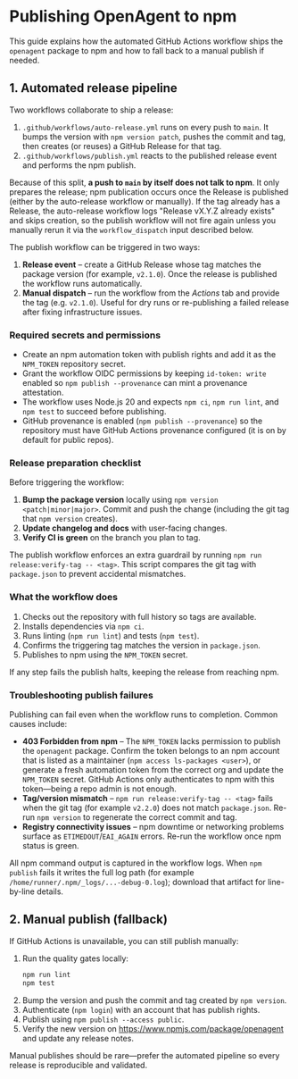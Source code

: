 # Publishing OpenAgent to npm

This guide explains how the automated GitHub Actions workflow ships the `openagent` package to npm and how to fall back to a manual publish if needed.

## 1. Automated release pipeline

Two workflows collaborate to ship a release:

1. `.github/workflows/auto-release.yml` runs on every push to `main`. It bumps the version with `npm version patch`, pushes the
   commit and tag, then creates (or reuses) a GitHub Release for that tag.
2. `.github/workflows/publish.yml` reacts to the published release event and performs the npm publish.

Because of this split, **a push to `main` by itself does not talk to npm**. It only prepares the release; npm publication occurs
once the Release is published (either by the auto-release workflow or manually). If the tag already has a Release, the
auto-release workflow logs "Release vX.Y.Z already exists" and skips creation, so the publish workflow will not fire again
unless you manually rerun it via the `workflow_dispatch` input described below.

The publish workflow can be triggered in two ways:

1. **Release event** – create a GitHub Release whose tag matches the package version (for example, `v2.1.0`). Once the release is published the workflow runs automatically.
2. **Manual dispatch** – run the workflow from the _Actions_ tab and provide the tag (e.g. `v2.1.0`). Useful for dry runs or re-publishing a failed release after fixing infrastructure issues.

### Required secrets and permissions

- Create an npm automation token with publish rights and add it as the `NPM_TOKEN` repository secret.
- Grant the workflow OIDC permissions by keeping `id-token: write` enabled so `npm publish --provenance` can mint a provenance attestation.
- The workflow uses Node.js 20 and expects `npm ci`, `npm run lint`, and `npm test` to succeed before publishing.
- GitHub provenance is enabled (`npm publish --provenance`) so the repository must have GitHub Actions provenance configured (it is on by default for public repos).

### Release preparation checklist

Before triggering the workflow:

1. **Bump the package version** locally using `npm version <patch|minor|major>`. Commit and push the change (including the git tag that `npm version` creates).
2. **Update changelog and docs** with user-facing changes.
3. **Verify CI is green** on the branch you plan to tag.

The publish workflow enforces an extra guardrail by running `npm run release:verify-tag -- <tag>`. This script compares the git tag with `package.json` to prevent accidental mismatches.

### What the workflow does

1. Checks out the repository with full history so tags are available.
2. Installs dependencies via `npm ci`.
3. Runs linting (`npm run lint`) and tests (`npm test`).
4. Confirms the triggering tag matches the version in `package.json`.
5. Publishes to npm using the `NPM_TOKEN` secret.

If any step fails the publish halts, keeping the release from reaching npm.

### Troubleshooting publish failures

Publishing can fail even when the workflow runs to completion. Common causes include:

- **403 Forbidden from npm** – The `NPM_TOKEN` lacks permission to publish the `openagent` package. Confirm the token belongs to
  an npm account that is listed as a maintainer (`npm access ls-packages <user>`), or generate a fresh automation token from the
  correct org and update the `NPM_TOKEN` secret. GitHub Actions only authenticates to npm with this token—being a repo admin is
  not enough.
- **Tag/version mismatch** – `npm run release:verify-tag -- <tag>` fails when the git tag (for example `v2.2.0`) does not match
  `package.json`. Re-run `npm version` to regenerate the correct commit and tag.
- **Registry connectivity issues** – npm downtime or networking problems surface as `ETIMEDOUT`/`EAI_AGAIN` errors. Re-run the
  workflow once npm status is green.

All npm command output is captured in the workflow logs. When `npm publish` fails it writes the full log path (for example
`/home/runner/.npm/_logs/...-debug-0.log`); download that artifact for line-by-line details.

## 2. Manual publish (fallback)

If GitHub Actions is unavailable, you can still publish manually:

1. Run the quality gates locally:
   ```sh
   npm run lint
   npm test
   ```
2. Bump the version and push the commit and tag created by `npm version`.
3. Authenticate (`npm login`) with an account that has publish rights.
4. Publish using `npm publish --access public`.
5. Verify the new version on <https://www.npmjs.com/package/openagent> and update any release notes.

Manual publishes should be rare—prefer the automated pipeline so every release is reproducible and validated.

